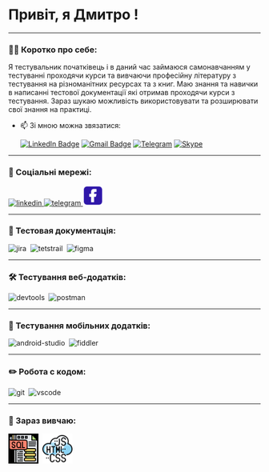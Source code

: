 # Привіт, я Дмитро !

---


### 👨‍💻 Коротко про себе:
Я тестувальник початківець і в даний час займаюся самонавчанням у тестуванні проходячи курси та вивчаючи професійну літературу з тестування на різноманітних ресурсах та з книг. Маю знання та навички в написанні тестової документації які отримав проходячи курси з тестування.
Зараз шукаю можливість використовувати та розширювати свої знання на практиці.

- 📫 Зі мною можна звязатися:

    [![LinkedIn Badge](https://img.shields.io/badge/-@Дмитрий_Вяткин-blue?style=flat&logo=LinkedIn&logoColor=white)](https://www.linkedin.com/in/дмитрий-вяткин-41aa73151)
    [![Gmail Badge](https://img.shields.io/badge/-Gmail-red?style=flat&logo=Gmail&logoColor=white)](mailto:viatkindima@gmail.com)
    [![Telegram](https://img.shields.io/badge/Telegram-black?logo=Telegram
)](https://t.me/V_DmitryI)
[![Skype](https://img.shields.io/badge/Skype-black?logo=Skype
)](https://join.skype.com/invite/KYRGWgxzh7ZE)



---
### 🤝 Соціальні мережі:

  <div id="badges">
    <a href="https://www.linkedin.com/in/дмитрий-вяткин-41aa73151" target="_blank">
      <img src="https://cdn-icons-png.flaticon.com/512/2504/2504799.png" width="40" height="40" alt="linkedin" />
    </a> 
     <a href="https://t.me/V_DmitryI" target="_blank">
      <img src="https://cdn-icons-png.flaticon.com/512/2111/2111646.png" width="40" height="40" alt="telegram" />
    </a>
    <a href="" target="_blank">
      <img src="/assets/faceb.svg" width="40" height="40" alt="Facebook" />
    </a>


  </div>

---

### 📁 Тестовая документація:

<div>
  <img src="https://cdn.jsdelivr.net/gh/devicons/devicon/icons/jira/jira-original.svg" title="jira" alt="jira" width="40" height="40"/>&nbsp
  <img src="https://codahosted.io/packs/21236/unversioned/assets/LOGO/ba1091c59bab89cd2fd0f289622731fe16113d7b00905abe64759c313a4b73b76c1b0426076ed76cb74752234c734131df46992d5b8b48fc13e264240e4f7119f736cfeb64df36ded54b5cbf6198b9cadedf18dd0cac5c7dbcd16e6336c29363cd1292ba" title="testrail" alt="tetstrail" width="40" height="40"/>&nbsp
  <img src="https://cdn.jsdelivr.net/gh/devicons/devicon/icons/figma/figma-original.svg" title="figma" alt="figma" width="40" height="40"/>&nbsp
</div>

---

### 🛠 Тестування веб-додатків:

<div>
  <img src="https://d33wubrfki0l68.cloudfront.net/38b5c953a4667366685d55db55d057c86db1fc54/a0fdc/static/acae6b24d940347661ca901ea07f47c1/chrome-dev-logo-icon.png" title="devtools" alt="devtools" width="40" height="40"/>&nbsp
  <img src="https://seeklogo.com/images/P/postman-logo-0087CA0D15-seeklogo.com.png" title="postman" alt="postman" width="40" height="40"/>&nbsp
</div>

---

### 📱 Тестування  мобільних додатків:

<div>
  <img src="https://cdn.jsdelivr.net/gh/devicons/devicon/icons/androidstudio/androidstudio-original.svg" title="android-studio" alt="android-studio" width="40" height="40"/>&nbsp 
  <img src="https://www.megaleechers.com/storage/Fiddler-Everywhere-Icon.png" title="fiddler" alt="fiddler" width="40" height="40"/>&nbsp
  
</div>

---

### ✏️ Робота с кодом:

<div>
  <img src="https://cdn.jsdelivr.net/gh/devicons/devicon/icons/git/git-original.svg" title="git" alt="git" width="40" height="40"/>&nbsp
  <img src="https://cdn.jsdelivr.net/gh/devicons/devicon/icons/vscode/vscode-original.svg" title="vscode" alt="vscode" width="40" height="40"/>&nbsp
  
</div>

---

### 💾 Зараз вивчаю:

<div>
  <img src="/assets/Без імені.png" title="sql" alt="sql" width="60" height="60"/>&nbsp
  <img src="/assets/coding.png" title="html,css,js" alt="html,css,js" width="60" height="60"/>&nbsp




